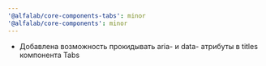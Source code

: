 ```yaml
---
'@alfalab/core-components-tabs': minor
'@alfalab/core-components': minor
---
```


- Добавлена возможность прокидывать aria- и data- атрибуты в titles компонента Tabs
